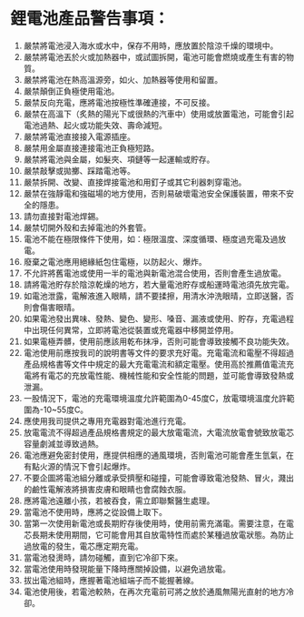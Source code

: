 # 鋰電池產品警告事項：

1. 嚴禁將電池浸入海水或水中，保存不用時，應放置於陰涼千燥的環境中。
2. 嚴禁將電池丟於火或加熱器中，或試圖拆開，電池可能會燃燒或產生有害的物質。
3. 嚴禁將電池在熱高溫源旁，如火、加熱器等使用和留置。
4. 嚴禁顛倒正負極使用電池。
5. 嚴禁反向充電，應將電池按極性準確連接，不可反接。
6. 嚴禁在高溫下（炙熱的陽光下或很熱的汽車中）使用或放置電池，可能會引起電池過熱、起火或功能失效、壽命減短。
7. 嚴禁將電池直接接入電源插座。
8. 嚴禁用金屬直接連接電池正負極短路。
9. 嚴禁將電池與金屬，如髮夾、項鏈等一起運輸或貯存。
10. 嚴禁敲擊或拋擲、踩踏電池等。
11. 嚴禁拆開、改變、直接焊接電池和用釘子或其它利器刺穿電池。
12. 嚴禁在強靜電和強磁場的地方使用，否則易破壞電池安全保護裝置，帶來不安全的隱患。
13. 請勿直接對電池焊錫。
14. 嚴禁切開外殼和去掉電池的外套管。
15. 電池不能在極限條件下使用，如：極限溫度、深度循環、極度過充電及過放電。
16. 廢棄之電池應用絕緣紙包住電極，以防起火、爆炸。
17. 不允許將舊電池或使用一半的電池與新電池混合使用，否則會產生過放電。
18. 請將電池貯存於陰涼乾燥的地方，若大量電池貯存或船運時電池須先放完電。
19. 如電池泄露，電解液進入眼睛，請不要揉擦，用清水沖洗眼晴，立即送醫，否則會傷害眼晴。
20. 如果電池發出異味、發熱、變色、變形、嗓音、漏液或使用、貯存，充電過程中出現任何異常，立即將電池從裝置或充電器中移開並停用。
21. 如果電極弄髒，使用前應該用乾布抹凈，否則可能會導致接觸不良功能失效。
22. 電池使用前應按我司的說明書等文件的要求充好電。充電電流和電壓不得超過產品規格書等文件中規定的最大充電電流和額定電壓。使用高於推薦值電流充電將有電芯的充放電性能、機械性能和安全性能的問題，並可能會導致發熱或泄漏。
23. 一股情況下，電池的充電環境溫度允許範圍為0-45度C，放電環境溫度允許範圍為-10~55度C。
24. 應使用我司提供之專用充電器對電池進行充電。
25. 放電電流不得超過產品規格書規定的最大放電電流，大電流放電會號致放電芯容量劇減並導致過熱。
26. 電池應避免密封使用，應提供相應的通風環境，否則電池可能會產生氫氣，在有點火源的情況下會引起爆炸。
27. 不要企圖將電池組分離或承受擠壓和碰撞，可能會導致電池發熱、冒火，濺出的鹼性電解液將損害皮膚和眼睛也會腐蝕衣服。
28. 應將電池遠離小孩，若被吞食，需立即聯繫醫生處理。
29. 當電池不使用時，應將之從設備上取下。
30. 當第一次使用新電池或長期貯存後使用時，使用前需充滿電。需要注意，在電芯長期未使用期間，它可能會用其自放電特性而處於某種過放電狀態。為防止過放電的發生，電芯應定期充電。
31. 當電池發燙時，請勿碰觸，直到它冷卻下來。
32. 當電池使用時發現能量下降時應關掉設備，以避免過放電。
33. 拔出電池組時，應握著電池組端子而不能握著線。
34. 電池使用後，若電池較熱，在再次充電前可將之放於通風無陽光直射的地方冷卻。
